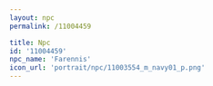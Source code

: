```yaml
---
layout: npc
permalink: /11004459

title: Npc
id: '11004459'
npc_name: 'Farennis'
icon_url: 'portrait/npc/11003554_m_navy01_p.png'
---
```

